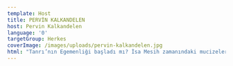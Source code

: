 ```yaml
---
template: Host
title: PERVİN KALKANDELEN
host: Pervin Kalkandelen
language: '0'
targetGroup: Herkes
coverImage: /images/uploads/pervin-kalkandelen.jpg
html: "Tanrı’nın Egemenliği başladı mı? İsa Mesih zamanındaki mucizeler\r devam ediyor mu? Mesih’teki yetkimiz ve kimliğimiz nedir? İsa\r Mesih’e iman etmiş ve İncil’in öğretişlerine göre kendini değiştirmek\r isteyen imanlılar için hazırlanmış olan İncil dersleri bu kanalda\r sizlerle olacak. Pervin Kalkandelen’le Yaşayan Söz programını sakın\r kaçırmayın."
---
```


